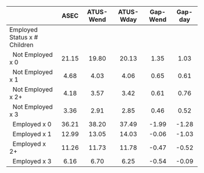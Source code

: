 
|                      |         ASEC |    ATUS-Wend |    ATUS-Wday |     Gap-Wend |      Gap-day |
| -------------------- | :----------: | :----------: | :----------: | :----------: | :----------: |
| Employed Status x # Children |              |              |              |              |              |
| &nbsp;&nbsp;Not Employed x 0 |        21.15 |        19.80 |        20.13 |         1.35 |         1.03 |
| &nbsp;&nbsp;Not Employed x 1 |         4.68 |         4.03 |         4.06 |         0.65 |         0.61 |
| &nbsp;&nbsp;Not Employed x 2+ |         4.18 |         3.57 |         3.42 |         0.61 |         0.76 |
| &nbsp;&nbsp;Not Employed x 3 |         3.36 |         2.91 |         2.85 |         0.46 |         0.52 |
| &nbsp;&nbsp;Employed x 0 |        36.21 |        38.20 |        37.49 |        -1.99 |        -1.28 |
| &nbsp;&nbsp;Employed x 1 |        12.99 |        13.05 |        14.03 |        -0.06 |        -1.03 |
| &nbsp;&nbsp;Employed x 2+ |        11.26 |        11.73 |        11.78 |        -0.47 |        -0.52 |
| &nbsp;&nbsp;Employed x 3 |         6.16 |         6.70 |         6.25 |        -0.54 |        -0.09 |

